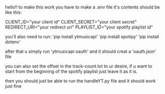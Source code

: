 hello!! to make this work you have to make a .env file it's contents should be like this:

CLIENT_ID="your client id"
CLIENT_SECRET="your client secret"
REDIRECT_URI="your redirect uri"
PLAYLIST_ID="your spotify playlist id"

you'll also need to run:
'pip install ytmusicapi'
'pip install spotipy'
'pip install dotenv'

after that u simply run 'ytmusicapi oauth' and it should creat a 'oauth.json' file 

you can also set the offset in the track-count.txt to ur desire, if u want to start from the beginning of the spotify playlist
just leave it as it is.

then you should just be able to run the handleYT.py file and it should work just fine
